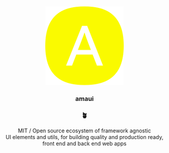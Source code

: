 
<br />

<p align='center'>
  <a target='_blank' rel='noopener noreferrer' href='#'>
    <img src='/utils/images/logo.svg' alt='amaui logo' />
  </a>
</p>

<h3 align='center'>amaui</h3>

<h3 align='center'>🪴</h3>

<div align='center'>
   MIT / Open source ecosystem of framework agnostic<br /> UI elements and utils, for building quality and production ready,<br /> front end and back end web apps
</div> 

<br />

<br />
